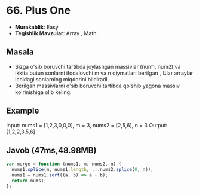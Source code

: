 # 66. Plus One

- **Murakablik**: Easy
- **Tegishlik Mavzular**: Array , Math.

## Masala

- Sizga o'sib boruvchi tartibda joylashgan massivlar (num1, num2) va ikkita butun sonlarni ifodalovchi m va n qiymatlari berilgan , Ular arraylar ichidagi sonlarning miqdorini bildiradi.
- Berilgan massivlarni o'sib boruvchi tartibda qo'shib yagona massiv ko'rinishiga olib keling.

## Example

Input: nums1 = [1,2,3,0,0,0], m = 3, nums2 = [2,5,6], n = 3
Output: [1,2,2,3,5,6]

## Javob (47ms,48.98MB)

```javascript
var merge = function (nums1, m, nums2, n) {
  nums1.splice(m, nums1.length, ...nums2.splice(0, n));
  nums1 = nums1.sort((a, b) => a - b);
  return nums1;
};
```
